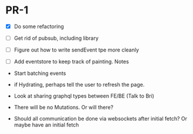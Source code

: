 # PR-1

- [x] Do some refactoring
- [ ] Get rid of pubsub, including library
- [ ] Figure out how to write sendEvent tpe more cleanly
- [ ] Add eventstore to keep track of painting.
Notes


- Start batching events
- if Hydrating, perhaps tell the user to refresh the page.
- Look at sharing graphql types between FE/BE (Talk to Bri)

- There will be no Mutations. Or will there?
- Should all communication be done via websockets after initial fetch? Or maybe have an initial fetch